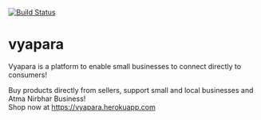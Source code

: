 [![Build Status](https://travis-ci.com/srujandeshpande/vyapara.svg?branch=master)](https://travis-ci.com/srujandeshpande/vyapara)  
# vyapara
Vyapara is a platform to enable small businesses to connect directly to consumers!  

Buy products directly from sellers, support small and local businesses and Atma Nirbhar Business!  
Shop now at https://vyapara.herokuapp.com
